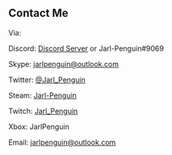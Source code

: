 ## Contact Me

Via:

Discord: [Discord Server](https://discord.gg/VVuZHqT) or Jarl-Penguin#9069

Skype: jarlpenguin@outlook.com

Twitter: [@Jarl_Penguin](https://twitter.com/Jarl_Penguin)

Steam: [Jarl-Penguin](https://steamcommunity.com/id/jarlpenguin)

Twitch: [Jarl_Penguin](https://www.twitch.tv/jarl_penguin)

Xbox: JarlPenguin

Email: jarlpenguin@outlook.com
